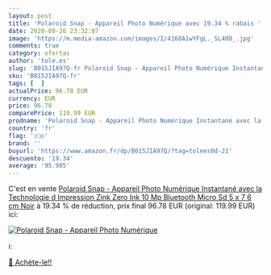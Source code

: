 ```yaml
---
layout: post
title: 'Polaroid Snap - Appareil Photo Numérique avec 19.34 % rabais '
date: 2020-09-26 23:32:07
image: 'https://m.media-amazon.com/images/I/4168A1wYFgL._SL400_.jpg'
comments: true
category: ofertas
author: 'tole.es'
slug: 'B015JIA97Q-fr Polaroid Snap - Appareil Photo Numérique Instantané avec...'
sku: 'B015JIA97Q-fr'
tags: [  ]
actualPrice: 96.78 EUR
currency: EUR
price: 96.78
comparePrice: 119.99 EUR
prodname: 'Polaroid Snap - Appareil Photo Numérique Instantané avec la Technologie d Impression Zink Zero Ink  10 Mp  Bluetooth  Micro Sd  5 x 7 6 cm  Noir'
country: 'fr'
flag: '🇫🇷'
brand: ''
buyurl: 'https://www.amazon.fr/dp/B015JIA97Q/?tag=tolees0d-21'
descuento: '19.34'
average: '95.905'
---
```


C'est en vente [Polaroid Snap - Appareil Photo Numérique Instantané avec la Technologie d Impression Zink Zero Ink  10 Mp  Bluetooth  Micro Sd  5 x 7 6 cm  Noir](https://www.amazon.fr/dp/B015JIA97Q/?tag=tolees0d-21)  à  19.34 % de réduction, prix final  96.78 EUR (original: 119.99 EUR) ici:

[![Polaroid Snap - Appareil Photo Numérique](https://m.media-amazon.com/images/I/4168A1wYFgL._SL400_.jpg)](https://www.amazon.fr/dp/B015JIA97Q/?tag=tolees0d-21)

ℹ️:


[🛒 Achète-le!!](https://www.amazon.fr/dp/B015JIA97Q/?tag=tolees0d-21)
